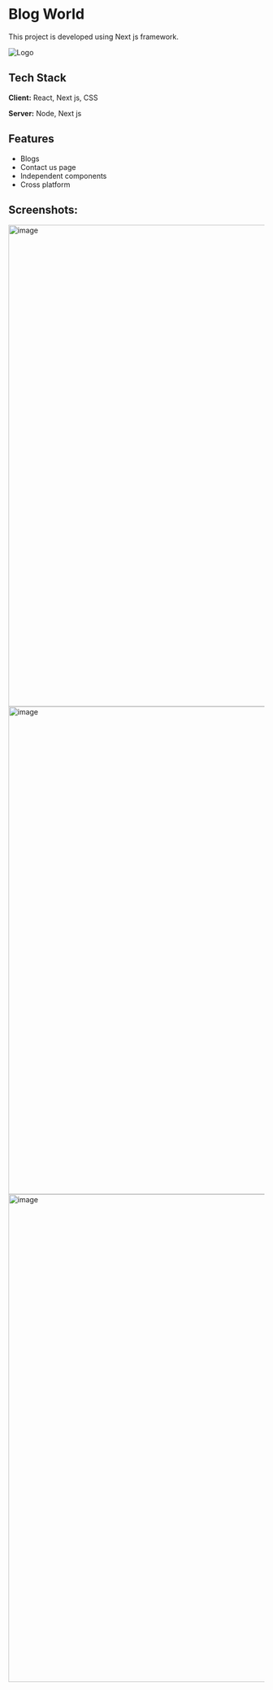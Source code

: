 
# Blog World

This project is developed using Next js framework. 


![Logo](https://upload.wikimedia.org/wikipedia/commons/thumb/8/8e/Nextjs-logo.svg/500px-Nextjs-logo.svg.png)


## Tech Stack

 **Client:** React, Next js, CSS

 **Server:** Node, Next js


## Features

 - Blogs
 - Contact us page 
 - Independent components
 - Cross platform

## Screenshots: 
<img width="948" alt="image" src="https://user-images.githubusercontent.com/80634110/206105868-7283c7ca-4458-43b0-bf66-892e58ee5a0a.png">

<img width="960" alt="image" src="https://user-images.githubusercontent.com/80634110/206105987-c3bef995-d2bc-43aa-89fa-1c1b5acf6712.png">

<img width="960" alt="image" src="https://user-images.githubusercontent.com/80634110/206106298-76033e62-63be-4d71-b514-18dff8f4a65f.png">
